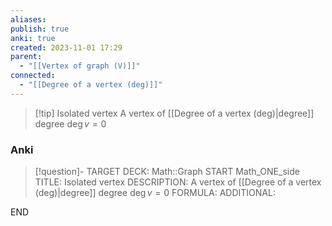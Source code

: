 ```yaml
---
aliases: 
publish: true
anki: true
created: 2023-11-01 17:29
parent:
  - "[[Vertex of graph (V)]]"
connected:
  - "[[Degree of a vertex (deg)]]"
---
```

> [!tip] Isolated vertex
> A vertex of [[Degree of a vertex (deg)|degree]] degree $\deg v = 0$

### Anki
> [!question]-
TARGET DECK: Math::Graph
START
Math_ONE_side
TITLE: Isolated vertex
DESCRIPTION: A vertex of [[Degree of a vertex (deg)|degree]] degree $\deg v = 0$
FORMULA: 
ADDITIONAL:
<!--ID: 1699132208101-->
END












